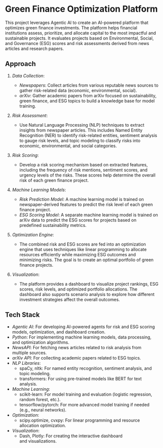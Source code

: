 # Green Finance Optimization Platform

This project leverages Agentic AI to create an AI-powered platform that optimizes green finance investments. The platform helps financial institutions assess, prioritize, and allocate capital to the most impactful and sustainable projects. It evaluates projects based on Environmental, Social, and Governance (ESG) scores and risk assessments derived from news articles and research papers.

## Approach

1. *Data Collection*:
   - *Newspapers*: Collect articles from various reputable news sources to gather risk-related data (economic, environmental, social).
   - *arXiv*: Gather academic papers from arXiv focused on sustainability, green finance, and ESG topics to build a knowledge base for model training.

2. *Risk Assessment*:
   - Use Natural Language Processing (NLP) techniques to extract insights from newspaper articles. This includes Named Entity Recognition (NER) to identify risk-related entities, sentiment analysis to gauge risk levels, and topic modeling to classify risks into economic, environmental, and social categories.
   
3. *Risk Scoring*:
   - Develop a risk scoring mechanism based on extracted features, including the frequency of risk mentions, sentiment scores, and urgency levels of the risks. These scores help determine the overall risk of each green finance project.

4. *Machine Learning Models*:
   - *Risk Prediction Model*: A machine learning model is trained on newspaper-derived features to predict the risk level of each green finance project.
   - *ESG Scoring Model*: A separate machine learning model is trained on arXiv data to predict the ESG scores for projects based on predefined sustainability metrics.

5. *Optimization Engine*:
   - The combined risk and ESG scores are fed into an optimization engine that uses techniques like linear programming to allocate resources efficiently while maximizing ESG outcomes and minimizing risks. The goal is to create an optimal portfolio of green finance projects.

6. *Visualization*:
   - The platform provides a dashboard to visualize project rankings, ESG scores, risk levels, and optimized portfolio allocations. The dashboard also supports scenario analysis to explore how different investment strategies affect the overall outcomes.

## Tech Stack

- *Agentic AI*: For developing AI-powered agents for risk and ESG scoring models, optimization, and dashboard creation.
- *Python*: For implementing machine learning models, data processing, and optimization algorithms.
- *NewsAPI*: For fetching news articles related to risk analysis from multiple sources.
- *arXiv API*: For collecting academic papers related to ESG topics.
- *NLP Libraries*:
  - spaCy, nltk: For named entity recognition, sentiment analysis, and topic modeling.
  - transformers: For using pre-trained models like BERT for text analysis.
- *Machine Learning*:
  - scikit-learn: For model training and evaluation (logistic regression, random forest, etc.).
  - tensorflow/pytorch: For more advanced model training if needed (e.g., neural networks).
- *Optimization*:
  - scipy.optimize, cvxpy: For linear programming and resource allocation optimization.
- *Visualization*:
  - Dash, Plotly: For creating the interactive dashboard and visualizations.

